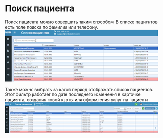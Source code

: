 # Поиск пациента

Поиск пациента можно совершить таким способом. В списке пациентов есть поле поиска по фамилии или телефону. 
![Image](Image/PatientSearch.gif)

Также можно выбрать за какой период отображать список пациентов. Этот фильтр работает по дате последнего изменения в карточке пациента, создания новой карты или оформления услуг на пациента.
![Image](Image/PatientSearchDate.gif)